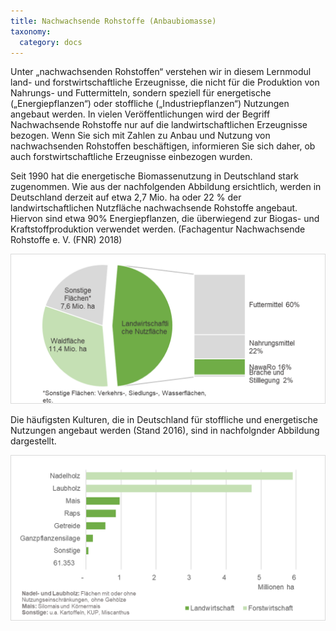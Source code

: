 ```yaml
---
title: Nachwachsende Rohstoffe (Anbaubiomasse)
taxonomy:
  category: docs
---
```


Unter „nachwachsenden Rohstoffen“ verstehen wir in diesem Lernmodul land- und forstwirtschaftliche Erzeugnisse, die nicht für die Produktion von Nahrungs- und Futtermitteln, sondern speziell für energetische („Energiepflanzen“) oder stoffliche („Industriepflanzen“) Nutzungen angebaut werden. In vielen Veröffentlichungen wird der Begriff Nachwachsende Rohstoffe nur auf die landwirtschaftlichen Erzeugnisse bezogen. Wenn Sie sich mit Zahlen zu Anbau und Nutzung von nachwachsenden Rohstoffen beschäftigen, informieren Sie sich daher, ob auch forstwirtschaftliche Erzeugnisse einbezogen wurden. 

Seit 1990 hat die energetische Biomassenutzung in Deutschland stark zugenommen. Wie aus der nachfolgenden Abbildung ersichtlich, werden in Deutschland derzeit auf etwa 2,7 Mio. ha oder 22 % der landwirtschaftlichen Nutzfläche nachwachsende Rohstoffe angebaut. Hiervon sind etwa 90% Energiepflanzen, die überwiegend zur Biogas- und Kraftstoffproduktion verwendet werden. (Fachagentur Nachwachsende Rohstoffe e. V. (FNR) 2018)

![](Skript_DBFZ_Flaechennutzung.png?lightbox=800&resize=500&classes=caption "Flächennutzung in Deutschland 2016. Quelle: FNR 2017 nach Statistischem Bundesamt, eigene Darstellung")

Die häufigsten Kulturen, die in Deutschland für stoffliche und energetische Nutzungen angebaut werden (Stand 2016), sind in nachfolgnder Abbildung dargestellt.

![](Skript_DBFZ_Anbauflaechen.png?lightbox=800&resize=500&classes=caption "Anbauflächen wichtiger NawaRo in Deutschland. Quelle: Landwirtschaft: Fachagentur Nachwachsende Rohstoffe e. V. 2018; Forstwirtschaft: Thünen-Institut; eigene Darstellung")

